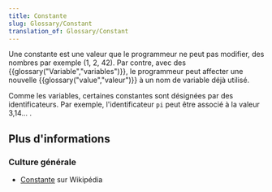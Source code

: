 ```yaml
---
title: Constante
slug: Glossary/Constant
translation_of: Glossary/Constant
---
```


Une constante est une valeur que le programmeur ne peut pas modifier, des nombres par exemple (1, 2, 42). Par contre, avec des {{glossary("Variable","variables")}}, le programmeur peut affecter une nouvelle {{glossary("value","valeur")}} à un nom de variable déjà utilisé.

Comme les variables, certaines constantes sont désignées par des identificateurs. Par exemple, l'identificateur `pi` peut être associé à la valeur 3,14... .

## Plus d'informations

### Culture générale

- [Constante](<https://fr.wikipedia.org/wiki/Constante_(programmation_informatique)>) sur Wikipédia
